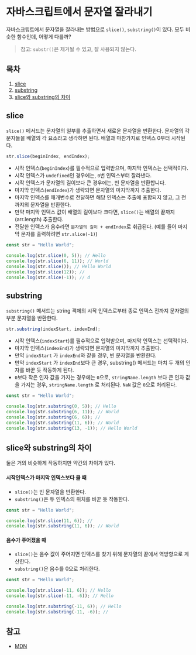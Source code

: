 # 자바스크립트에서 문자열 잘라내기

자바스크립트에서 문자열을 잘라내는 방법으로 `slice()`, `substring()`이 있다. 모두 비슷한 함수인데, 어떻게 다를까?

> 참고: `substr()`은 제거될 수 있고, 잘 사용되지 않는다.

## 목차

1. [slice](#slice)
2. [substring](#substring)
3. [slice와 substring의 차이](#slice와-substring의-차이)

## slice

`slice()` 메서드는 문자열의 일부를 추출하면서 새로운 문자열을 반환한다. 문자열의 각 문자들을 배열의 각 요소라고 생각하면 된다. 배열과 마찬가지로 인덱스 0부터 시작된다.

```js
str.slice(beginIndex, endIndex);
```

- 시작 인덱스(`beginIndex`)를 필수적으로 입력받으며, 마지막 인덱스는 선택적이다.
- 시작 인덱스가 `undefined`인 경우에는, `0`번 인덱스부터 잘라낸다.
- 시작 인덱스가 문자열의 길이보다 큰 경우에는, 빈 문자열을 반환합니다.
- 마지막 인덱스(`endIndex`)가 생략되면 문자열의 마지막까지 추출한다.
- 마지막 인덱스를 매개변수로 전달하면 해당 인덱스는 추출에 포함되지 않고, 그 전까지의 문자열을 반환한다.
- 만약 마지막 인덱스 값이 배열의 길이보다 크다면, `slice()`는 배열의 끝까지(arr.length) 추출한다.
- 전달한 인덱스가 음수라면 `문자열의 길이 + endIndex`로 취급된다. (예를 들어 마지막 문자를 출력하려면 `str.slice(-1)`)

```js
const str = "Hello World";

console.log(str.slice(0, 5)); // Hello
console.log(str.slice(6, 11)); // World
console.log(str.slice()); // Hello World
console.log(str.slice(12)); //
console.log(str.slice(-1)); // d
```

## substring

`substring()` 메서드는 string 객체의 시작 인덱스로부터 종료 인덱스 전까지 문자열의 부분 문자열을 반환한다.

```js
str.substring(indexStart, indexEnd);
```

- 시작 인덱스(`indexStart`)를 필수적으로 입력받으며, 마지막 인덱스는 선택적이다.
- 마지막 인덱스(`indexEnd`)가 생략되면 문자열의 마지막까지 추출한다.
- 만약 `indexStart` 가 `indexEnd`와 같을 경우, 빈 문자열을 반환한다.
- 만약 `indexStart` 가 `indexEnd`보다 큰 경우, substring() 메서드는 마치 두 개의 인자를 바꾼 듯 작동하게 된다.
- `0`보다 작은 인자 값을 가지는 경우에는 `0`으로, `stringName.length` 보다 큰 인자 값을 가지는 경우, `stringName.length` 로 처리된다. `NaN` 값은 `0`으로 처리된다.

```js
const str = "Hello World";

console.log(str.substring(0, 5)); // Hello
console.log(str.substring(6, 11)); // World
console.log(str.substring(6, 6)); //
console.log(str.substring(11, 6)); // World
console.log(str.substring(13, -1)); // Hello World
```

## slice와 substring의 차이

둘은 거의 비슷하게 작동하지만 약간의 차이가 있다.

#### 시작인덱스가 마지막 인덱스보다 클 때

- `slice()`는 빈 문자열을 반환한다.
- `substring()`은 두 인덱스의 위치를 바꾼 듯 작동한다.

```js
const str = "Hello World";

console.log(str.slice(11, 6)); //
console.log(str.substring(11, 6)); // World
```

#### 음수가 주어졌을 때

- `slice()`는 음수 값이 주어지면 인덱스를 찾기 위해 문자열의 끝에서 역방향으로 계산한다.
- `substring()`은 음수를 0으로 처리한다.

```js
const str = "Hello World";

console.log(str.slice(-11, 6)); // Hello
console.log(str.slice(-11, -6)); // Hello

console.log(str.substring(-11, 6)); // Hello
console.log(str.substring(-11, -6)); //
```

## 참고

- [MDN](https://developer.mozilla.org/ko/)
